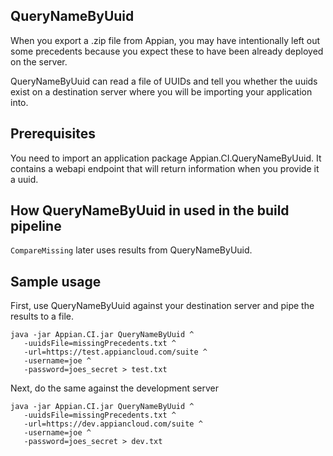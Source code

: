 QueryNameByUuid 
---------------

When you export a .zip file from Appian, you may have intentionally
left out some precedents because you expect these to have been already
deployed on the server.

QueryNameByUuid can read a file of UUIDs and tell you whether the
uuids exist on a destination server where you will be importing your
application into.

Prerequisites
----------------

You need to import an application package Appian.CI.QueryNameByUuid.
It contains a webapi endpoint that will return information when you
provide it a uuid.

How QueryNameByUuid in used in the build pipeline
--------------------------------------------------

`CompareMissing` later uses results from QueryNameByUuid. 

Sample usage
--------------------

First, use QueryNameByUuid against your destination server and pipe the
results to a file.

    java -jar Appian.CI.jar QueryNameByUuid ^
       -uuidsFile=missingPrecedents.txt ^
       -url=https://test.appiancloud.com/suite ^
       -username=joe ^
       -password=joes_secret > test.txt

Next, do the same against the development server

    java -jar Appian.CI.jar QueryNameByUuid ^
       -uuidsFile=missingPrecedents.txt ^
       -url=https://dev.appiancloud.com/suite ^
       -username=joe ^
       -password=joes_secret > dev.txt
